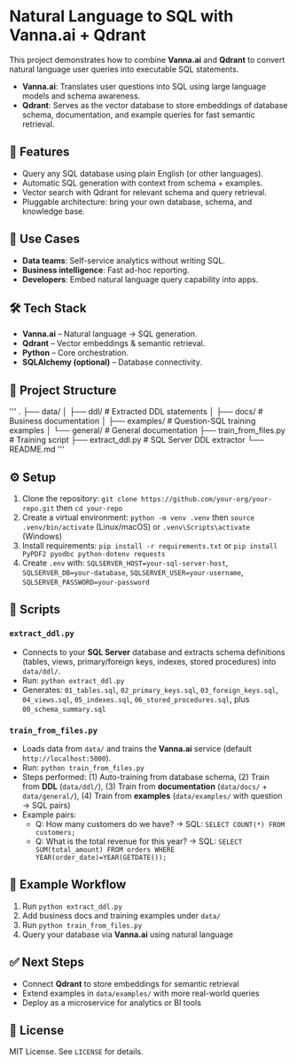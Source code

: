 # Natural Language to SQL with Vanna.ai + Qdrant
This project demonstrates how to combine **Vanna.ai** and **Qdrant** to convert natural language user queries into executable SQL statements.
- **Vanna.ai**: Translates user questions into SQL using large language models and schema awareness.
- **Qdrant**: Serves as the vector database to store embeddings of database schema, documentation, and example queries for fast semantic retrieval.

## 🔑 Features
- Query any SQL database using plain English (or other languages).
- Automatic SQL generation with context from schema + examples.
- Vector search with Qdrant for relevant schema and query retrieval.
- Pluggable architecture: bring your own database, schema, and knowledge base.

## 🚀 Use Cases
- **Data teams**: Self-service analytics without writing SQL.
- **Business intelligence**: Fast ad-hoc reporting.
- **Developers**: Embed natural language query capability into apps.

## 🛠️ Tech Stack
- **Vanna.ai** – Natural language → SQL generation.
- **Qdrant** – Vector embeddings & semantic retrieval.
- **Python** – Core orchestration.
- **SQLAlchemy (optional)** – Database connectivity.

## 📂 Project Structure
'''
.
├── data/
│   ├── ddl/          # Extracted DDL statements
│   ├── docs/         # Business documentation
│   ├── examples/     # Question-SQL training examples
│   └── general/      # General documentation
├── train_from_files.py   # Training script
├── extract_ddl.py        # SQL Server DDL extractor
└── README.md
'''

## ⚙️ Setup
1) Clone the repository: `git clone https://github.com/your-org/your-repo.git` then `cd your-repo`
2) Create a virtual environment: `python -m venv .venv` then `source .venv/bin/activate` (Linux/macOS) or `.venv\Scripts\activate` (Windows)
3) Install requirements: `pip install -r requirements.txt` or `pip install PyPDF2 pyodbc python-dotenv requests`
4) Create `.env` with: `SQLSERVER_HOST=your-sql-server-host`, `SQLSERVER_DB=your-database`, `SQLSERVER_USER=your-username`, `SQLSERVER_PASSWORD=your-password`

## 📑 Scripts
### `extract_ddl.py`
- Connects to your **SQL Server** database and extracts schema definitions (tables, views, primary/foreign keys, indexes, stored procedures) into `data/ddl/`.
- Run: `python extract_ddl.py`
- Generates: `01_tables.sql`, `02_primary_keys.sql`, `03_foreign_keys.sql`, `04_views.sql`, `05_indexes.sql`, `06_stored_procedures.sql`, plus `00_schema_summary.sql`

### `train_from_files.py`
- Loads data from `data/` and trains the **Vanna.ai** service (default `http://localhost:5000`).
- Run: `python train_from_files.py`
- Steps performed: (1) Auto-training from database schema, (2) Train from **DDL** (`data/ddl/`), (3) Train from **documentation** (`data/docs/` + `data/general/`), (4) Train from **examples** (`data/examples/` with question → SQL pairs)
- Example pairs:
  - Q: How many customers do we have? → SQL: `SELECT COUNT(*) FROM customers;`
  - Q: What is the total revenue for this year? → SQL: `SELECT SUM(total_amount) FROM orders WHERE YEAR(order_date)=YEAR(GETDATE());`

## 📝 Example Workflow
1) Run `python extract_ddl.py`
2) Add business docs and training examples under `data/`
3) Run `python train_from_files.py`
4) Query your database via **Vanna.ai** using natural language

## ✅ Next Steps
- Connect **Qdrant** to store embeddings for semantic retrieval
- Extend examples in `data/examples/` with more real-world queries
- Deploy as a microservice for analytics or BI tools

## 📜 License
MIT License. See `LICENSE` for details.
